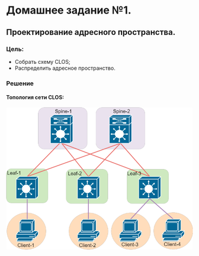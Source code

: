 # Домашнее задание №1.
## Проектирование адресного пространства.
### Цель:
- Собрать схему CLOS;
- Распределить адресное пространство.

### Решение
#### Топология сети CLOS: ####
[![dz-1_topo_clos](lab_01/dz-1_topo_clos.png)](https://github.com/Tema-sudo/OTUS_DC_network_design/blob/602d07598665370b1aa7516be9e95b3e7c66f8e2/lab_01/dz-1_topo_clos.png)




